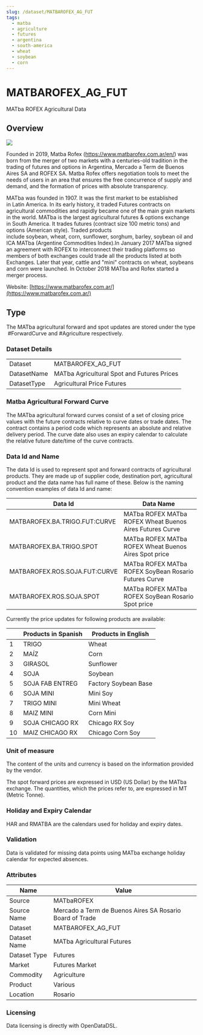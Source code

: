 ```yaml
---
slug: /dataset/MATBAROFEX_AG_FUT
tags:
  - matba
  - agriculture
  - futures
  - argentina
  - south-america
  - wheat
  - soybean
  - corn
---
```

MATBAROFEX_AG_FUT
============================================================

MATba ROFEX Agricultural Data

## Overview

![](/img/data/matbarofex.png)

Founded in 2019, Matba Rofex (https://www.matbarofex.com.ar/en/) was born from the merger of two markets with a centuries-old tradition in the trading of futures and options in Argentina, Mercado a Term de Buenos Aires SA and ROFEX SA. Matba Rofex offers negotiation tools to meet the needs of users in an area that ensures the free concurrence of supply and demand, and the formation of prices with absolute transparency.

MATba was founded in 1907. It was the first market to be established in Latin America. In its early history, it traded Futures contracts on agricultural commodities and rapidly became one of the main grain markets in the world. MATba is the largest agricultural futures & options exchange in South America. It trades futures (contract size 100 metric tons) and options (American style). Traded products include soybean, wheat, corn, sunflower, sorghum, barley, soybean oil and ICA MATba (Argentine Commodities Index).In January 2017 MATba signed an agreement with ROFEX to interconnect their trading platforms so members of both exchanges could trade all the products listed at both Exchanges. Later that year, cattle and "mini" contracts on wheat, soybeans and corn were launched. In October 2018 MATba and Rofex started a merger process.

Website: [https://www.matbarofex.com.ar/](https://www.matbarofex.com.ar/)

## Type

The MATba agricultural forward and spot updates are stored under the type  #ForwardCurve and #Agriculture respectively.

### Dataset Details

|||
|-|-|
|Dataset|MATBAROFEX_AG_FUT|
|DatasetName|MATba Agricultural Spot and Futures Prices|
|DatasetType|Agricultural Price Futures|

### Matba Agricultural Forward Curve

The MATba agricultural forward curves consist of a set of closing price values with the future contracts relative to curve dates or trade dates. The contract contains a period code which represents an absolute and relative delivery period. The curve date also uses an expiry calendar to calculate the relative future date/time of the curve contracts.

### Data Id and Name

The data Id is used to represent spot and forward contracts of agricultural products. They are made up of supplier code, destination port, agricultural product and the data name has full name of these. Below is the naming convention examples of data Id and name:

|Data Id|Data Name|
|-|-|
|MATBAROFEX.BA.TRIGO.FUT:CURVE|MATba ROFEX MATba ROFEX Wheat Buenos Aires Futures Curve|
|MATBAROFEX.BA.TRIGO.SPOT|MATba ROFEX MATba ROFEX Wheat Buenos Aires Spot price|
|MATBAROFEX.ROS.SOJA.FUT:CURVE|MATba ROFEX MATba ROFEX SoyBean Rosario Futures Curve|
|MATBAROFEX.ROS.SOJA.SPOT|MATba ROFEX MATba ROFEX SoyBean Rosario Spot price|

Currently the price updates for following products are available:

||**Products in Spanish**|**Products in English**|
|-|-|-|
|1|TRIGO|Wheat|
|2|MAÍZ|Corn|
|3|GIRASOL|Sunflower|
|4|SOJA|Soybean|
|5|SOJA FAB ENTREG|Factory Soybean Base|
|6|SOJA MINI|Mini Soy|
|7|TRIGO MINI|Mini Wheat|
|8|MAIZ MINI|Corn Mini|
|9|SOJA CHICAGO RX|Chicago RX Soy|
|10|MAIZ CHICAGO RX|Chicago Corn Soy|

### Unit of measure

The content of the units and currency is based on the information provided by the vendor.

The spot forward prices are expressed in USD (US Dollar) by the MATba exchange. The quantities, which the prices refer to, are expressed in MT (Metric Tonne).

### Holiday and Expiry Calendar

HAR and RMATBA are the calendars used for holiday and expiry dates.

### Validation

Data is validated for missing data points using MATba exchange holiday calendar for expected absences.

### Attributes

|Name|Value|
|-|-|
|Source|MATbaROFEX|
|Source Name|Mercado a Term de Buenos Aires SA Rosario Board of Trade|
|Dataset|MATBAROFEX_AG_FUT|
|Dataset Name|MATba Agricultural Futures|
|Dataset Type|Futures|
|Market|Futures Market|
|Commodity|Agriculture|
|Product|Various|
|Location|Rosario|

### Licensing

Data licensing is directly with OpenDataDSL.

